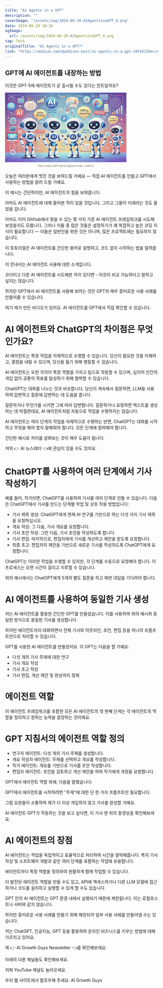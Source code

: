 ```yaml
---
title: "AI Agents in a GPT"
description: ""
coverImage: "/assets/img/2024-06-20-AIAgentsinaGPT_0.png"
date: 2024-06-20 18:38
ogImage: 
  url: /assets/img/2024-06-20-AIAgentsinaGPT_0.png
tag: Tech
originalTitle: "AI Agents in a GPT?"
link: "https://medium.com/@addison-best/ai-agents-in-a-gpt-34fe5158ecc6"
---
```



## GPT에 AI 에이전트를 내장하는 방법

이것은 GPT-5에 에이전트가 곧 출시될 수도 있다는 힌트일까요?

![이미지](/assets/img/2024-06-20-AIAgentsinaGPT_0.png)

오늘은 여러분에게 멋진 것을 보여드릴 거예요 — 직접 AI 에이전트를 만들고 GPT에서 사용하는 방법을 알려 드릴 거예요.

<div class="content-ad"></div>

이 예시는 간단하지만, AI 에이전트의 힘을 보여줍니다.

아마도 AI 에이전트에 대해 들어본 적이 있을 것입니다. 그리고 그들이 미래라는 것도 들었을 겁니다.

아마도 이미 GitHub에서 찾을 수 있는 몇 가지 기존 AI 에이전트 프레임워크를 시도해 보았을지도 모릅니다. 그러나 이들 중 많은 것들은 설정하기가 꽤 복잡하고 높은 코딩 지식이 필요합니다 — 이들은 일반인을 위한 것은 아니며, 많은 프로젝트에는 필요하지 않습니다.

이 튜토리얼은 AI 에이전트를 간단한 용어로 설명하고, 코드 없이 시작하는 법을 알려줍니다.

<div class="content-ad"></div>

이 안내서는 AI 에이전트 사용에 대한 소개입니다.

코더이고 다른 AI 에이전트를 시도해본 적이 있다면 - 이것이 비교 가능하다고 말하고 싶지는 않습니다.

하지만 GPT에서 AI 에이전트를 사용해 보려는 것은 GPT의 매우 흥미로운 사용 사례를 만들어줄 수 있습니다.

여기 제가 만든 비디오가 있어요. AI 에이전트를 GPT에서 직접 확인할 수 있습니다.

<div class="content-ad"></div>

# AI 에이전트와 ChatGPT의 차이점은 무엇인가요?

AI 에이전트는 특정 작업을 자체적으로 수행할 수 있습니다. 당신이 필요한 것을 이해하고, 결정을 내릴 수 있으며, 당신을 돕기 위해 행동할 수 있습니다.

AI 에이전트는 또한 각각이 특정 역할을 가지고 팀으로 작동할 수 있으며, 심지어 인간의 개입 없이 공통의 목표를 달성하기 위해 협력할 수 있습니다.

ChatGPT는 대화를 나누는 것과 비슷합니다. 당신이 계속해서 질문하면, LLM을 사용하여 답변하고 질문에 답변하는 데 도움을 줍니다.

<div class="content-ad"></div>

질문하거나 무언가를 시키면 그에 따라 답변합니다. 질문하거나 요청하면 텍스트를 생성하는 데 탁월한데요, AI 에이전트처럼 자동으로 작업을 수행하지는 않습니다.

AI 에이전트는 여러 단계의 작업을 자체적으로 수행하는 반면, ChatGPT는 대화를 시작하고 무엇을 해야 할지 말해줘야 합니다. 모든 단계에 참여해야 합니다.

간단한 예시로 차이를 살펴보는 것이 매우 도움이 됩니다.

저의 👉 AI 뉴스레터 👈에 관심이 있을 수도 있어요.

<div class="content-ad"></div>

# ChatGPT를 사용하여 여러 단계에서 기사 작성하기

예를 들어, 작가라면, ChatGPT를 사용하여 기사를 여러 단계로 만들 수 있습니다. 다음은 ChatGPT에서 기사를 만드는 단계별 작업 및 상호 작용 방법입니다:

- 기사 제목 생성: ChatGPT에게 현재 AI 연구를 기반으로 하는 다섯 가지 기사 제목을 요청하십시오.
- 개요 작성: 그 다음, 기사 개요를 요청합니다.
- 기사 초안 작성: 그런 다음, 기사 초안을 작성하도록 합니다.
- 기사 편집: 마지막으로, 편집자에게 기사를 개선하고 제안을 받도록 요청합니다.
- 최종 초고: 편집자의 제안을 기반으로 새로운 기사를 작성하도록 ChatGPT에게 요청합니다.

ChatGPT는 이러한 작업을 수행할 수 있지만, 각 단계를 수동으로 요청해야 합니다. 이 프로세스는 오랜 시간이 걸리고 지루할 수 있습니다.

<div class="content-ad"></div>

위의 예시에서는 ChatGPT에게 5개의 별도 질문을 하고 매번 대답을 기다려야 합니다.

# AI 에이전트를 사용하여 동일한 기사 생성

저는 AI 에이전트를 활용한 간단한 GPT를 만들었습니다. 이를 사용하여 위의 예시와 동일한 방식으로 동일한 기사를 생성합니다.

하지만 에이전트끼리 대화하면서 전체 기사와 아웃라인, 초안, 편집 등을 하나의 프롬프트만으로 처리할 수 있습니다.

<div class="content-ad"></div>

GPT를 사용한 AI 에이전트를 만들었어요. 이 GPT는 다음을 할 거예요:

- 다섯 개의 기사 주제에 대한 연구
- 기사 개요 작성
- 기사 초고 작성
- 기사 편집, 개선 제안 및 완성까지 정제

# 에이전트 역할

이 에이전트 프레임워크를 포함한 모든 AI 에이전트의 첫 번째 단계는 각 에이전트의 역할을 정의하고 원하는 능력을 결정하는 것이에요.

<div class="content-ad"></div>

# GPT 지침서의 에이전트 역할 정의

- 연구자 에이전트: 다섯 개의 기사 주제를 생성합니다.
- 개요 작성자 에이전트: 주제를 선택하고 개요를 작성합니다.
- 작가 에이전트: 개요를 기반으로 기사를 초안 작성합니다.
- 편집자 에이전트: 초안을 검토하고 개선 제안을 하여 작가에게 개정을 요청합니다.

GPT에서 에이전트 역할 외에, 다음을 말했습니다:

GPT에서 에이전트를 시작하려면 "주제"에 대한 단 한 가지 프롬프트만 필요합니다.

<div class="content-ad"></div>

그럼 요원들이 소통하여 제가 더 이상 개입하지 않고 기사를 완성할 거예요.

AI 에이전트 GPT가 작동하는 것을 보고 싶다면, 이 기사 맨 위의 동영상을 확인해보세요.

# AI 에이전트의 장점

AI 에이전트는 작업을 독립적이고 효율적으로 처리하여 시간을 절약해줍니다. 특히 기사 작성 및 소프트웨어 개발과 같은 여러 단계를 포함하는 작업에 유용합니다.

<div class="content-ad"></div>

에이전트마다 특정 역할을 정의하여 원활하게 함께 작업할 수 있습니다.

더 발전된 에이전트 역할을 만들 수도 있고, API에 액세스하거나 다른 LLM 모델에 접근하거나 코드를 설치하고 실행할 수 있게 할 수도 있습니다.

GPT 안의 AI 에이전트는 GPT 환경 내에서 실행되기 때문에 제한됩니다. 이는 로컬호스트나 서버와 같지 않습니다.

하지만 흥미로운 사용 사례를 만들기 위해 해킹되어 일부 사용 사례를 만들어낼 수는 있습니다.

<div class="content-ad"></div>

저는 ChatGPT, 인공지능, GPT 등을 활용하여 온라인 비즈니스를 키우는 방법에 대해 가르치고 있어요.

제 👉 AI Growth Guys Newsletter 👈를 확인해보세요.

아래의 다른 채널들도 확인해보세요.

저희 YouTube 채널도 놀러오세요.

<div class="content-ad"></div>

우리 웹 사이트에서 팔로우해 주세요: AI Growth Guys